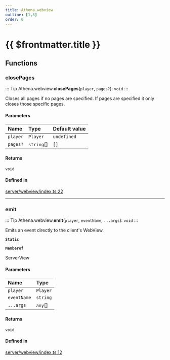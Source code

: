 ```yaml
---
title: Athena.webview
outline: [1,3]
order: 0
---
```


# {{ $frontmatter.title }}


## Functions

### closePages

::: Tip
Athena.webview.**closePages**(`player`, `pages?`): `void`
:::

Closes all pages if no pages are specified.
If pages are specified it only closes those specific pages.

#### Parameters

| Name | Type | Default value |
| :------ | :------ | :------ |
| `player` | `Player` | `undefined` |
| `pages?` | `string`[] | `[]` |

#### Returns

`void`

#### Defined in

[server/webview/index.ts:22](https://github.com/Stuyk/altv-athena/blob/6013452/src/core/server/webview/index.ts#L22)

___

### emit

::: Tip
Athena.webview.**emit**(`player`, `eventName`, `...args`): `void`
:::

Emits an event directly to the client's WebView.

**`Static`**

**`Memberof`**

ServerView

#### Parameters

| Name | Type |
| :------ | :------ |
| `player` | `Player` |
| `eventName` | `string` |
| `...args` | `any`[] |

#### Returns

`void`

#### Defined in

[server/webview/index.ts:12](https://github.com/Stuyk/altv-athena/blob/6013452/src/core/server/webview/index.ts#L12)
